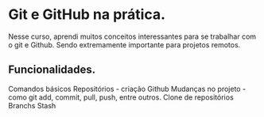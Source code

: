 # **Git e GitHub na prática.**

Nesse curso, aprendi muitos conceitos interessantes para se trabalhar com o git e Github. Sendo extremamente importante para projetos remotos.

## **Funcionalidades.**

Comandos básicos
Repositórios - criação 
Github
Mudanças no projeto - como git add, commit, pull, push, entre outros.
Clone de repositórios
Branchs
Stash


